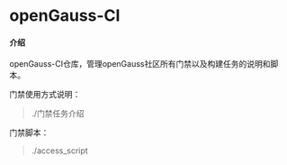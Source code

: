 # openGauss-CI

#### 介绍

openGauss-CI仓库，管理openGauss社区所有门禁以及构建任务的说明和脚本。

门禁使用方式说明：

> ./门禁任务介绍

门禁脚本：

> ./access_script